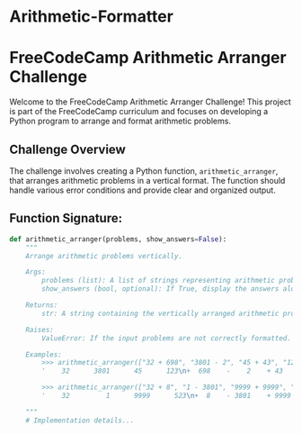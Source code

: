# Arithmetic-Formatter
# FreeCodeCamp Arithmetic Arranger Challenge

Welcome to the FreeCodeCamp Arithmetic Arranger Challenge! This project is part of the FreeCodeCamp curriculum and focuses on developing a Python program to arrange and format arithmetic problems.

## Challenge Overview

The challenge involves creating a Python function, `arithmetic_arranger`, that arranges arithmetic problems in a vertical format. The function should handle various error conditions and provide clear and organized output.

## Function Signature:

```python
def arithmetic_arranger(problems, show_answers=False):
    """
    Arrange arithmetic problems vertically.

    Args:
        problems (list): A list of strings representing arithmetic problems.
        show_answers (bool, optional): If True, display the answers along with the problems. Default is False.

    Returns:
        str: A string containing the vertically arranged arithmetic problems.

    Raises:
        ValueError: If the input problems are not correctly formatted.

    Examples:
        >>> arithmetic_arranger(["32 + 698", "3801 - 2", "45 + 43", "123 + 49"])
        '    32      3801      45      123\n+  698    -    2    + 43    +  49\n-----    ------    ----    -----'

        >>> arithmetic_arranger(["32 + 8", "1 - 3801", "9999 + 9999", "523 - 49"], True)
        '    32         1      9999      523\n+  8    - 3801    + 9999    -  49\n----    ------    ------    -----'

    """
    # Implementation details...
